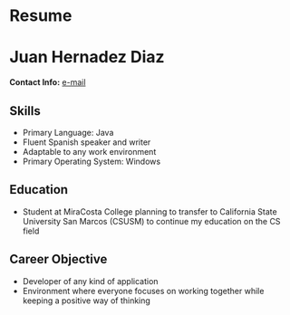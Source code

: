 # Resume

# **Juan Hernadez Diaz**

 **Contact Info:** [e-mail](mailto:daniel543945@gmail.com)
 
 ## Skills
 * Primary Language: Java
 * Fluent Spanish speaker and writer
 * Adaptable to any work environment
 * Primary Operating System: Windows
 
 ## Education
 * Student at MiraCosta College planning to transfer to California State University San Marcos (CSUSM) to continue my education on the CS field
 
 ## Career Objective
 * Developer of any kind of application
 * Environment where everyone focuses on working together while keeping a positive way of thinking
